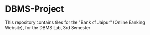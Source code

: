# DBMS-Project
This repository contains files for the "Bank of Jaipur" (Online Banking Website), for the DBMS Lab, 3rd Semester

